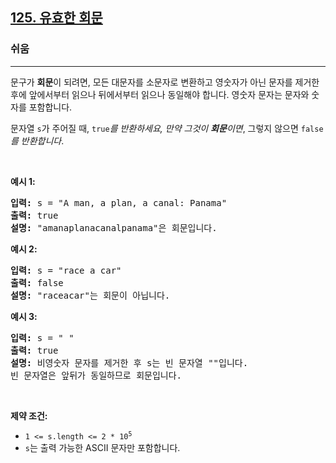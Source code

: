 <h2><a href="https://leetcode.com/problems/valid-palindrome">125. 유효한 회문</a></h2><h3>쉬움</h3><hr><p>문구가 <strong>회문</strong>이 되려면, 모든 대문자를 소문자로 변환하고 영숫자가 아닌 문자를 제거한 후에 앞에서부터 읽으나 뒤에서부터 읽으나 동일해야 합니다. 영숫자 문자는 문자와 숫자를 포함합니다.</p>

<p>문자열 <code>s</code>가 주어질 때, <code>true</code><em>를 반환하세요, 만약 그것이 <strong>회문</strong>이면</em>, 그렇지 않으면 <code>false</code><em>를 반환합니다</em>.</p>

<p>&nbsp;</p>
<p><strong class="example">예시 1:</strong></p>

<pre>
<strong>입력:</strong> s = &quot;A man, a plan, a canal: Panama&quot;
<strong>출력:</strong> true
<strong>설명:</strong> &quot;amanaplanacanalpanama&quot;은 회문입니다.
</pre>

<p><strong class="example">예시 2:</strong></p>

<pre>
<strong>입력:</strong> s = &quot;race a car&quot;
<strong>출력:</strong> false
<strong>설명:</strong> &quot;raceacar&quot;는 회문이 아닙니다.
</pre>

<p><strong class="example">예시 3:</strong></p>

<pre>
<strong>입력:</strong> s = &quot; &quot;
<strong>출력:</strong> true
<strong>설명:</strong> 비영숫자 문자를 제거한 후 s는 빈 문자열 &quot;&quot;입니다.
빈 문자열은 앞뒤가 동일하므로 회문입니다.
</pre>

<p>&nbsp;</p>
<p><strong>제약 조건:</strong></p>

<ul>
	<li><code>1 &lt;= s.length &lt;= 2 * 10<sup>5</sup></code></li>
	<li><code>s</code>는 출력 가능한 ASCII 문자만 포함합니다.</li>
</ul>